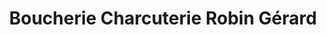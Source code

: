 ---
title: "Boucherie Charcuterie Robin Gérard"
url: /rochecorbon/boucherie-charcuterie-robin-gerard/
shop: Metzgerei
---
